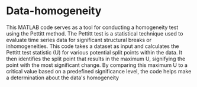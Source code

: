 # Data-homogeneity
This MATLAB code serves as a tool for conducting a homogeneity test using the Pettitt method.
The Pettitt test is a statistical technique used to evaluate time series data for significant structural breaks or inhomogeneities. This code takes a dataset as input and calculates the Pettitt test statistic (U) for various potential split points within the data. It then identifies the split point that results in the maximum U, signifying the point with the most significant change. By comparing this maximum U to a critical value based on a predefined significance level, the code helps make a determination about the data's homogeneity
